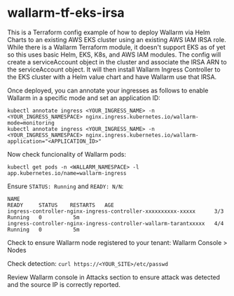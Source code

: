 # wallarm-tf-eks-irsa

This is a Terraform config example of how to deploy Wallarm via Helm Charts to an existing AWS EKS cluster using an existing AWS IAM IRSA role.  While there is a Wallarm Terraform module, it doesn't support EKS as of yet so this uses basic Helm, EKS, K8s, and AWS IAM modules.  The config will create a serviceAccount object in the cluster and associate the IRSA ARN to the serviceAccount object.  It will then install Wallarm Ingress Controller to the EKS cluster with a Helm value chart and have Wallarm use that IRSA. 

Once deployed, you can annotate your ingresses as follows to enable Wallarm in a specific mode and set an application ID:
```
kubectl annotate ingress <YOUR_INGRESS_NAME> -n <YOUR_INGRESS_NAMESPACE> nginx.ingress.kubernetes.io/wallarm-mode=monitoring
kubectl annotate ingress <YOUR_INGRESS_NAME> -n <YOUR_INGRESS_NAMESPACE> nginx.ingress.kubernetes.io/wallarm-application="<APPLICATION_ID>"
```

Now check funcionality of Wallarm pods:
```
kubectl get pods -n <WALLARM_NAMESPACE> -l app.kubernetes.io/name=wallarm-ingress
```

Ensure `STATUS: Running` and `READY: N/N`:
```
NAME                                                              READY     STATUS    RESTARTS   AGE
ingress-controller-nginx-ingress-controller-xxxxxxxxxx-xxxxx      3/3       Running   0          5m
ingress-controller-nginx-ingress-controller-wallarm-tarantxxxxx   4/4       Running   0          5m
```

Check to ensure Wallarm node registered to your tenant:
Wallarm Console > Nodes

Check detection:
`curl https://<YOUR_SITE>/etc/passwd`

Review Wallarm console in Attacks section to ensure attack was detected and the source IP is correctly reported.
